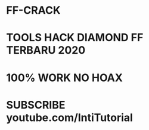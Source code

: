 # FF-CRACK
# TOOLS HACK DIAMOND FF TERBARU 2020
# 100% WORK NO HOAX

# SUBSCRIBE youtube.com/IntiTutorial
